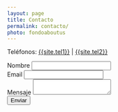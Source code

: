 ```yaml
---
layout: page
title: Contacto
permalink: contacto/
photo: fondoaboutus
---
```


<section class="cards">
<div class="halfcard">
<p>Teléfonos: <a href="tel:{{ site.tel1}}"> {{site.tel1}}</a> | <a href="tel:{{ site.tel2}}">{{site.tel2}}</a></p>

<form action="https://formspree.io/{{ site.email }}" method="POST">
    <label for="name">Nombre</label>
      <input type="text" name="name"><br>
    <label for="name">Email</label>
      <input type="email" name="_replyto"><br>
    <label for="message">Mensaje</label>
      <textarea type="text" name="message"></textarea><br>
    <input class="submitbutton" type="submit" value="Enviar">
</form>

</div>
<div class="halfcard">
<div id="map"></div>
</div>
</section>

<script>
      function initMap() {
        var locCastellanos  = new google.maps.LatLng(19.372528, -99.175753);
        var locCastellanosOptions = {
          zoom: 16,
          center: locCastellanos,
          scrollwheel: false
        };
        var mapCastellanos = new google.maps.Map(document.getElementById("map"), locCastellanosOptions);
        var iconCastellanos = {
             url: '/img/marker.svg',
             size: new google.maps.Size(30,120),
             origin: new google.maps.Point(10,0),
             anchor: new google.maps.Point(10,75)
       };
        var locCastellanosMarker = new google.maps.Marker({
          position: locCastellanos,
          map: mapCastellanos,
          title: "Castellanos & Asociados",
          // animation: google.maps.Animation.DROP,
          icon: iconCastellanos
        });
        locCastellanosMarker.addListener('click', toggleBounce);
        function toggleBounce() {
          if (locCastellanosMarker.getAnimation() !== null) {
            locCastellanosMarker.setAnimation(null);
          } else {
            locCastellanosMarker.setAnimation(google.maps.Animation.BOUNCE);
          }
        }
      }
    </script>

<script async defer
    src="https://maps.googleapis.com/maps/api/js?key=AIzaSyCLQc8Mu-fjVVgkBV77SKMaYiGJV0jaRQw&callback=initMap">
</script>

